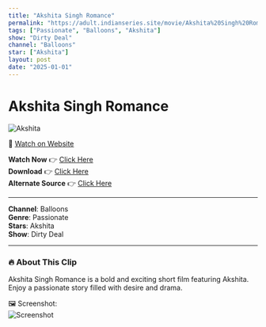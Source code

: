 ```yaml
---
title: "Akshita Singh Romance"
permalink: "https://adult.indianseries.site/movie/Akshita%20Singh%20Romance"
tags: ["Passionate", "Balloons", "Akshita"]
show: "Dirty Deal"
channel: "Balloons"
star: ["Akshita"]
layout: post
date: "2025-01-01"
---
```


# Akshita Singh Romance

![Akshita](https://shorts.desisins.com/wp-content/uploads/2024/01/Dirty-Deal-Balooons-Akshita-Singh-DesiSins.com_.jpg)

🔗 [Watch on Website](https://adult.indianseries.site/movie/Akshita%20Singh%20Romance)

**Watch Now** 👉 [Click Here](https://adult.indianseries.site/movie/Akshita%20Singh%20Romance)  
**Download** 👉 [Click Here](https://adult.indianseries.site/movie/Akshita%20Singh%20Romance)  
**Alternate Source** 👉 [Click Here](https://adult.indianseries.site/movie/Akshita%20Singh%20Romance)

---

**Channel**: Balloons  
**Genre**: Passionate  
**Stars**: Akshita  
**Show**: Dirty Deal

---

### 🔥 About This Clip

Akshita Singh Romance is a bold and exciting short film featuring Akshita. Enjoy a passionate story filled with desire and drama.
 
🖼️ Screenshot:  
![Screenshot](https://shorts.desisins.com/wp-content/uploads/2024/01/Dirty-Deal-Balooons-Akshita-Singh-DesiSins.com_.jpg)
